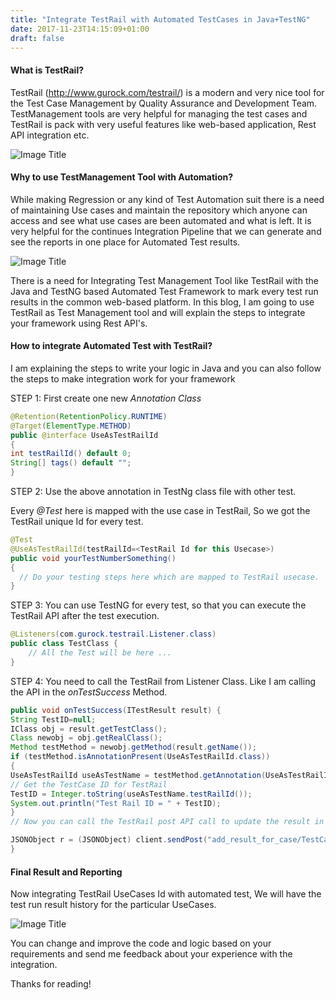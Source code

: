```yaml
---
title: "Integrate TestRail with Automated TestCases in Java+TestNG"
date: 2017-11-23T14:15:09+01:00
draft: false
---
```


#### What is TestRail?
TestRail (http://www.gurock.com/testrail/) is a modern and very nice tool for the Test Case Management by Quality Assurance and Development Team.
TestManagement tools are very helpful for managing the test cases and TestRail is pack with very useful features like web-based application, Rest API integration etc.

![Image Title](/img/testRail/TestRailReport.png)

#### Why to use TestManagement Tool with Automation?
While making Regression or any kind of Test Automation suit there is a need of maintaining Use cases and maintain the repository which anyone can access and see what use cases are been automated and what is left. It is very helpful for the continues Integration Pipeline that we can generate and see the reports in one place for Automated Test results.

![Image Title](/img/testRail/TestCaseResult.png)

There is a need for Integrating Test Management Tool like TestRail with the Java and TestNG based Automated Test Framework to mark every test run results in the common web-based platform.
In this blog, I am going to use TestRail as Test Management tool and will explain the steps to integrate your framework using Rest API's.

#### How to integrate Automated Test with TestRail?
I am explaining the steps to write your logic in Java and you can also follow the steps to make integration work for your framework

STEP 1: First create one new *Annotation Class* 
```java
@Retention(RetentionPolicy.RUNTIME)
@Target(ElementType.METHOD)
public @interface UseAsTestRailId
{
int testRailId() default 0;
String[] tags() default "";
}
```
STEP 2: Use the above annotation in TestNg class file with other test.

Every *@Test* here is mapped with the use case in TestRail, So we got the TestRail unique Id for every test.
```java
@Test
@UseAsTestRailId(testRailId=<TestRail Id for this Usecase>)
public void yourTestNumberSomething()
{
  // Do your testing steps here which are mapped to TestRail usecase.
}
```
STEP 3: You can use TestNG for every test, so that you can execute the TestRail API after the test execution.
```java
@Listeners(com.gurock.testrail.Listener.class)
public class TestClass {
    // All the Test will be here ...
}
```
STEP 4: You need to call the TestRail from Listener Class. Like I am calling the API in the *onTestSuccess* Method.
```java
public void onTestSuccess(ITestResult result) {
String TestID=null;
IClass obj = result.getTestClass();
Class newobj = obj.getRealClass();
Method testMethod = newobj.getMethod(result.getName());
if (testMethod.isAnnotationPresent(UseAsTestRailId.class)) 
{
UseAsTestRailId useAsTestName = testMethod.getAnnotation(UseAsTestRailId.class);
// Get the TestCase ID for TestRail
TestID = Integer.toString(useAsTestName.testRailId());
System.out.println("Test Rail ID = " + TestID);
}
// Now you can call the TestRail post API call to update the result in TestRail database based on the TestRun Id and TestCase Id.

JSONObject r = (JSONObject) client.sendPost("add_result_for_case/TestCaseID/TestRunID", data);
}
```
#### Final Result and Reporting
Now integrating TestRail UseCases Id with automated test, We will have the test run result history for the particular UseCases.

![Image Title](/img/testRail/TestRailUseCaseReport.png)  

You can change and improve the code and logic based on your requirements and send me feedback about your experience with the integration.

Thanks for reading!
